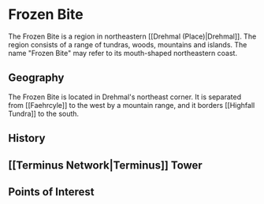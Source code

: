 # Frozen Bite

The Frozen Bite is a region in northeastern [[Drehmal (Place)|Drehmal]]. The region consists of a range of tundras, woods, mountains and islands. The name "Frozen Bite" may refer to its mouth-shaped northeastern coast.

## Geography

The Frozen Bite is located in Drehmal's northeast corner. It is separated from [[Faehrcyle]] to the west by a mountain range, and it borders [[Highfall Tundra]] to the south.



## History

## [[Terminus Network|Terminus]] Tower

## Points of Interest
